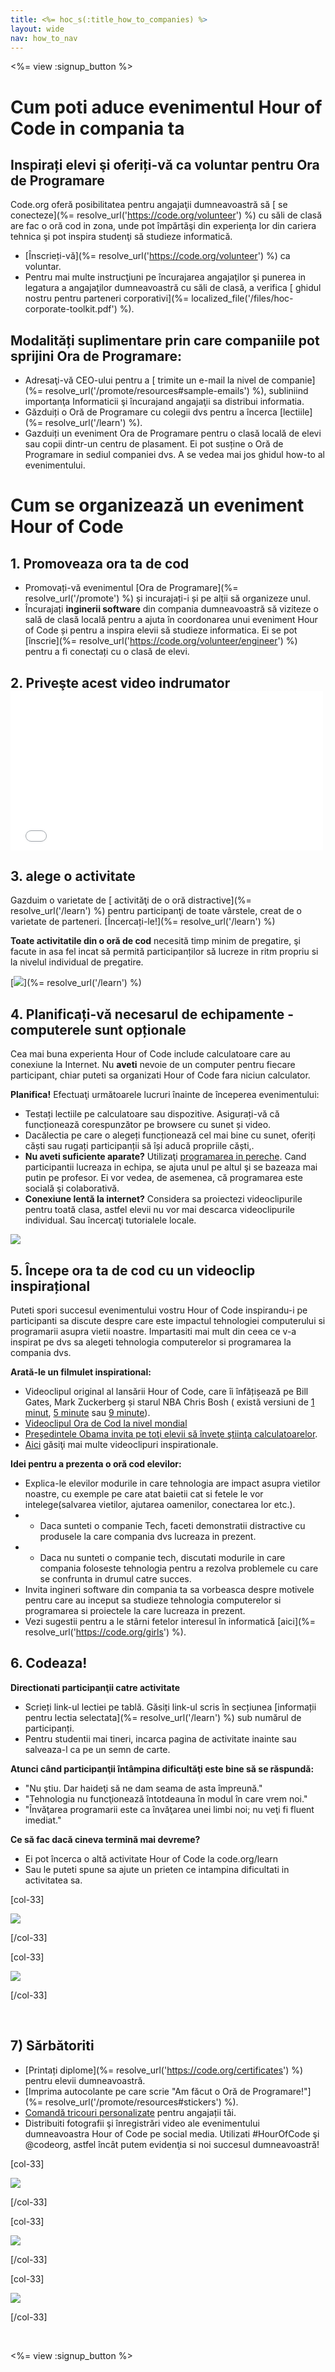 ```yaml
---
title: <%= hoc_s(:title_how_to_companies) %>
layout: wide
nav: how_to_nav
---
```

<%= view :signup_button %>

# Cum poti aduce evenimentul Hour of Code in compania ta

## Inspirați elevi şi oferiți-vă ca voluntar pentru Ora de Programare

Code.org oferă posibilitatea pentru angajaţii dumneavoastră să [ se conecteze](%= resolve_url('https://code.org/volunteer') %) cu săli de clasă are fac o oră cod in zona, unde pot împărtăşi din experienţa lor din cariera tehnica şi pot inspira studenţi să studieze informatică.

- [Înscrieți-vă](%= resolve_url('https://code.org/volunteer') %) ca voluntar.
- Pentru mai multe instrucţiuni pe încurajarea angajaţilor şi punerea in legatura a angajaţilor dumneavoastră cu săli de clasă, a verifica [ ghidul nostru pentru parteneri corporativi](%= localized_file('/files/hoc-corporate-toolkit.pdf') %).

## Modalități suplimentare prin care companiile pot sprijini Ora de Programare:

- Adresaţi-vă CEO-ului pentru a [ trimite un e-mail la nivel de companie](%= resolve_url('/promote/resources#sample-emails') %), subliniind importanţa Informaticii şi încurajand angajaţii sa distribui informatia. 
- Găzduiți o Oră de Programare cu colegii dvs pentru a încerca [lectiile](%= resolve_url('/learn') %).
- Gazduiți un eveniment Ora de Programare pentru o clasă locală de elevi sau copii dintr-un centru de plasament. Ei pot susține o Oră de Programare in sediul companiei dvs. A se vedea mai jos ghidul how-to al evenimentului.

# Cum se organizează un eveniment Hour of Code

## 1. Promoveaza ora ta de cod

- Promovați-vă evenimentul [Ora de Programare](%= resolve_url('/promote') %) și incurajați-i și pe alții să organizeze unul.
- Încurajați **inginerii software** din compania dumneavoastră să viziteze o sală de clasă locală pentru a ajuta în coordonarea unui eveniment Hour of Code și pentru a inspira elevii să studieze informatica. Ei se pot [înscrie](%= resolve_url('https://code.org/volunteer/engineer') %) pentru a fi conectați cu o clasă de elevi.

## 2. Priveşte acest video indrumator <iframe width="500" height="255" src="//www.youtube.com/embed/SrnvvWDm73k" frameborder="0" allowfullscreen mark="crwd-mark"></iframe> 

## 3. alege o activitate

Gazduim o varietate de [ activităţi de o oră distractive](%= resolve_url('/learn') %) pentru participanţi de toate vârstele, creat de o varietate de parteneri. [Încercați-le!](%= resolve_url('/learn') %)

**Toate activitatile din o oră de cod** necesită timp minim de pregatire, şi facute in asa fel incat să permită participanților să lucreze in ritm propriu si la nivelul individual de pregatire.

[![](/images/fit-700/tutorials.png)](%= resolve_url('/learn') %)

## 4. Planificați-vă necesarul de echipamente - computerele sunt opționale

Cea mai buna experienta Hour of Code include calculatoare care au conexiune la Internet. Nu **aveti** nevoie de un computer pentru fiecare participant, chiar puteti sa organizati Hour of Code fara niciun calculator.

**Planifica!** Efectuaţi următoarele lucruri înainte de începerea evenimentului:

- Testați lectiile pe calculatoare sau dispozitive. Asigurați-vă că funcționează corespunzător pe browsere cu sunet și video.
- Dacălectia pe care o alegeți funcționează cel mai bine cu sunet, oferiți căști sau rugați participanții să își aducă propriile căști,.
- **Nu aveti suficiente aparate?** Utilizaţi [ programarea in pereche](https://www.youtube.com/watch?v=vgkahOzFH2Q). Cand participantii lucreaza in echipa, se ajuta unul pe altul şi se bazeaza mai putin pe profesor. Ei vor vedea, de asemenea, că programarea este socială şi colaborativă.
- **Conexiune lentă la internet?** Considera sa proiectezi videoclipurile pentru toată clasa, astfel elevii nu vor mai descarca videoclipurile individual. Sau încercaţi tutorialele locale.

<img src="/images/fit-350/group_ipad.jpg" />

## 5. Începe ora ta de cod cu un videoclip inspirațional

Puteti spori succesul evenimentului vostru Hour of Code inspirandu-i pe participanti sa discute despre care este impactul tehnologiei computerului si programarii asupra vietii noastre. Impartasiti mai mult din ceea ce v-a inspirat pe dvs sa alegeti tehnologia computerelor si programarea la compania dvs.

**Arată-le un filmulet inspirational:**

- Videoclipul original al lansării Hour of Code, care îi înfățișează pe Bill Gates, Mark Zuckerberg și starul NBA Chris Bosh ( există versiuni de [1 minut](https://www.youtube.com/watch?v=qYZF6oIZtfc), [5 minute](https://www.youtube.com/watch?v=nKIu9yen5nc) sau [9 minute](https://www.youtube.com/watch?v=dU1xS07N-FA)).
- [Videoclipul Ora de Cod la nivel mondial](https://www.youtube.com/watch?v=KsOIlDT145A)
- [ Preşedintele Obama invita pe toţi elevii să înveţe ştiinţa calculatoarelor](https://www.youtube.com/watch?v=6XvmhE1J9PY).
- [ Aici](https://www.youtube.com/playlist?list=PLzdnOPI1iJNfpD8i4Sx7U0y2MccnrNZuP) găsiţi mai multe videoclipuri inspirationale.

**Idei pentru a prezenta o oră cod elevilor:**

- Explica-le elevilor modurile in care tehnologia are impact asupra vietilor noastre, cu exemple pe care atat baietii cat si fetele le vor intelege(salvarea vietilor, ajutarea oamenilor, conectarea lor etc.). 
- - Daca sunteti o companie Tech, faceti demonstratii distractive cu produsele la care compania dvs lucreaza in prezent.
- - Daca nu sunteti o companie tech, discutati modurile in care compania foloseste tehnologia pentru a rezolva problemele cu care se confrunta in drumul catre succes.
- Invita ingineri software din compania ta sa vorbeasca despre motivele pentru care au inceput sa studieze tehnologia computerelor si programarea si proiectele la care lucreaza in prezent.
- Vezi sugestii pentru a le stârni fetelor interesul în informatică [aici](%= resolve_url('https://code.org/girls') %).

## 6. Codeaza!

**Directionati participanţii catre activitate**

- Scrieți link-ul lectiei pe tablă. Găsiți link-ul scris în secțiunea [informații pentru lectia selectata](%= resolve_url('/learn') %) sub numărul de participanți.
- Pentru studentii mai tineri, incarca pagina de activitate inainte sau salveaza-l ca pe un semn de carte.

**Atunci când participanţii întâmpina dificultăţi este bine să se răspundă:**

- "Nu ştiu. Dar haideţi să ne dam seama de asta împreună."
- "Tehnologia nu funcţionează întotdeauna în modul în care vrem noi."
- "Învăţarea programarii este ca învăţarea unei limbi noi; nu veţi fi fluent imediat."

**Ce să fac dacă cineva termină mai devreme?**

- Ei pot încerca o altă activitate Hour of Code la code.org/learn
- Sau le puteti spune sa ajute un prieten ce intampina dificultati in activitatea sa.

[col-33]

![](/images/fit-250/highschoolgirls.jpeg)

[/col-33]

[col-33]

![](/images/fit-300/group_ar.jpg)

[/col-33]

<p style="clear:both">&nbsp;</p>

## 7) Sărbătoriti

- [Printați diplome](%= resolve_url('https://code.org/certificates') %) pentru elevii dumneavoastră.
- [Imprima autocolante pe care scrie "Am făcut o Oră de Programare!"](%= resolve_url('/promote/resources#stickers') %).
- [Comandă tricouri personalizate](http://blog.code.org/post/132608499493/hour-of-code-shirts-and-more) pentru angajații tăi.
- Distribuiti fotografii şi înregistrări video ale evenimentului dumneavoastra Hour of Code pe social media. Utilizati #HourOfCode şi @codeorg, astfel încât putem evidenţia si noi succesul dumneavoastră!

[col-33]

![](/images/fit-250/celebrate2.jpeg)

[/col-33]

[col-33]

![](/images/fit-260/highlight-certificates.jpg)

[/col-33]

[col-33]

![](/images/fit-300/boy-certificate.jpg)

[/col-33]

<p style="clear:both">&nbsp;</p>

<%= view :signup_button %>